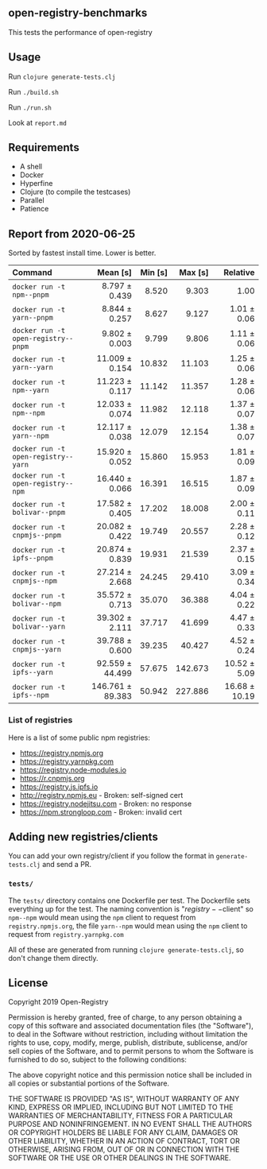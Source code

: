 ## open-registry-benchmarks

This tests the performance of open-registry

## Usage

Run `clojure generate-tests.clj`

Run `./build.sh`

Run `./run.sh`

Look at `report.md`

## Requirements

- A shell
- Docker
- Hyperfine
- Clojure (to compile the testcases)
- Parallel
- Patience

<!-- REPORT -->
## Report from 2020-06-25

Sorted by fastest install time. Lower is better.


| Command | Mean [s] | Min [s] | Max [s] | Relative |
|:---|---:|---:|---:|---:|
| `docker run -t npm--pnpm` | 8.797 ± 0.439 | 8.520 | 9.303 | 1.00 |
| `docker run -t yarn--pnpm` | 8.844 ± 0.257 | 8.627 | 9.127 | 1.01 ± 0.06 |
| `docker run -t open-registry--pnpm` | 9.802 ± 0.003 | 9.799 | 9.806 | 1.11 ± 0.06 |
| `docker run -t yarn--yarn` | 11.009 ± 0.154 | 10.832 | 11.103 | 1.25 ± 0.06 |
| `docker run -t npm--yarn` | 11.223 ± 0.117 | 11.142 | 11.357 | 1.28 ± 0.06 |
| `docker run -t npm--npm` | 12.033 ± 0.074 | 11.982 | 12.118 | 1.37 ± 0.07 |
| `docker run -t yarn--npm` | 12.117 ± 0.038 | 12.079 | 12.154 | 1.38 ± 0.07 |
| `docker run -t open-registry--yarn` | 15.920 ± 0.052 | 15.860 | 15.953 | 1.81 ± 0.09 |
| `docker run -t open-registry--npm` | 16.440 ± 0.066 | 16.391 | 16.515 | 1.87 ± 0.09 |
| `docker run -t bolivar--pnpm` | 17.582 ± 0.405 | 17.202 | 18.008 | 2.00 ± 0.11 |
| `docker run -t cnpmjs--pnpm` | 20.082 ± 0.422 | 19.749 | 20.557 | 2.28 ± 0.12 |
| `docker run -t ipfs--pnpm` | 20.874 ± 0.839 | 19.931 | 21.539 | 2.37 ± 0.15 |
| `docker run -t cnpmjs--npm` | 27.214 ± 2.668 | 24.245 | 29.410 | 3.09 ± 0.34 |
| `docker run -t bolivar--npm` | 35.572 ± 0.713 | 35.070 | 36.388 | 4.04 ± 0.22 |
| `docker run -t bolivar--yarn` | 39.302 ± 2.111 | 37.717 | 41.699 | 4.47 ± 0.33 |
| `docker run -t cnpmjs--yarn` | 39.788 ± 0.600 | 39.235 | 40.427 | 4.52 ± 0.24 |
| `docker run -t ipfs--yarn` | 92.559 ± 44.499 | 57.675 | 142.673 | 10.52 ± 5.09 |
| `docker run -t ipfs--npm` | 146.761 ± 89.383 | 50.942 | 227.886 | 16.68 ± 10.19 |
<!-- REPORT_END -->

### List of registries

Here is a list of some public npm registries:

- https://registry.npmjs.org
- https://registry.yarnpkg.com
- https://registry.node-modules.io
- https://r.cnpmjs.org
- https://registry.js.ipfs.io
- http://registry.npmjs.eu - Broken: self-signed cert
- https://registry.nodejitsu.com - Broken: no response
- https://npm.strongloop.com - Broken: invalid cert

## Adding new registries/clients

You can add your own registry/client if you follow the format in
`generate-tests.clj` and send a PR.

### `tests/`

The `tests/` directory contains one Dockerfile per test. The Dockerfile
sets everything up for the test. The naming convention is "$registry--$client"
so `npm--npm` would mean using the `npm` client to request from `registry.npmjs.org`,
the file `yarn--npm` would mean using the `npm` client to request from `registry.yarnpkg.com`

All of these are generated from running `clojure generate-tests.clj`, so don't
change them directly.

## License

Copyright 2019 Open-Registry

Permission is hereby granted, free of charge, to any person obtaining a copy of this software and associated documentation files (the "Software"), to deal in the Software without restriction, including without limitation the rights to use, copy, modify, merge, publish, distribute, sublicense, and/or sell copies of the Software, and to permit persons to whom the Software is furnished to do so, subject to the following conditions:

The above copyright notice and this permission notice shall be included in all copies or substantial portions of the Software.

THE SOFTWARE IS PROVIDED "AS IS", WITHOUT WARRANTY OF ANY KIND, EXPRESS OR IMPLIED, INCLUDING BUT NOT LIMITED TO THE WARRANTIES OF MERCHANTABILITY, FITNESS FOR A PARTICULAR PURPOSE AND NONINFRINGEMENT. IN NO EVENT SHALL THE AUTHORS OR COPYRIGHT HOLDERS BE LIABLE FOR ANY CLAIM, DAMAGES OR OTHER LIABILITY, WHETHER IN AN ACTION OF CONTRACT, TORT OR OTHERWISE, ARISING FROM, OUT OF OR IN CONNECTION WITH THE SOFTWARE OR THE USE OR OTHER DEALINGS IN THE SOFTWARE.

